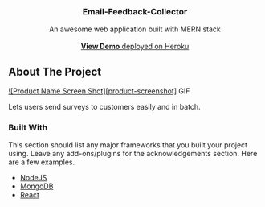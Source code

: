 
<!-- PROJECT LOGO -->
<br />
<p align="center">

  <h3 align="center">Email-Feedback-Collector</h3>

  <p align="center">
    An awesome web application built with MERN stack
    <br />
    <br />
    <a href="https://email-feedback-collector.herokuapp.com/"><strong>View Demo</strong> deployed on Heroku</a>

  </p>
</p>


<!-- ABOUT THE PROJECT -->
## About The Project

[![Product Name Screen Shot][product-screenshot]](https://example.com) GIF

Lets users send surveys to customers easily and in batch.

### Built With

This section should list any major frameworks that you built your project using. Leave any add-ons/plugins for the acknowledgements section. Here are a few examples.
* [NodeJS]()
* [MongoDB]()
* [React]()

